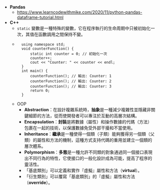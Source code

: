 
* **Pandas**
	* https://www.learncodewithmike.com/2020/11/python-pandas-dataframe-tutorial.html
* **C++**
	* `static` 變數是一種特殊的變數，它在程序執行的生命周期中只被初始化一次，其值在函數調用之間保持不變。
	* ```#include <iostream>
		using namespace std;
		void counterFunction() {
		    static int counter = 0; // 初始化一次
		    counter++;
		    cout << "Counter: " << counter << endl;
		}
		int main() {
		    counterFunction(); // 輸出: Counter: 1
		    counterFunction(); // 輸出: Counter: 2
		    counterFunction(); // 輸出: Counter: 3
		    return 0;
		}
	* OOP
		* **Abstraction**：在設計複雜系統時，**抽象**是一種減少複雜性並隱藏非關鍵細節的方法，從而使開發者可以專注於互動的高層次結構。
		* **Encapsulation**：**封裝**是將數據（屬性）和操作數據的代碼（方法）包裹在一起的技術，以保護數據免受外部干擾和不當使用。
		* **Inheritance**：**繼承**是一種使得一個類（子類）能夠獲得另一個類（父類）的屬性和方法的機制，這種方式支持代碼的重用並建立一個類的層次體系。
		* **Polymorphism**：**多態**是一種允許不同類的對象通過同一個接口表現出不同行為的特性，它使接口的一般化設計成為可能，提高了程序的靈活性。
		* 「基底類別」可以定義和實作『虛擬』屬性和方法（**virtual**）。
		* 「衍生類別」可以覆寫「基底類別」的『虛擬』屬性和方法（**override**）。
